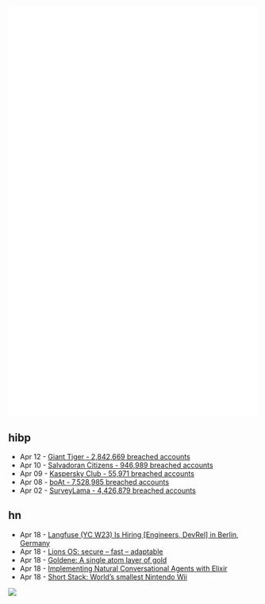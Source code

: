 ![Metrics](https://raw.githubusercontent.com/phixion/phixion/master/metrics.svg)

## hibp

<!--
for https://github.com/phixion/phixion/blob/main/.github/workflows/feeds.yml
-->
<!--START_SECTION:haveibeenpwnd-->
- Apr 12 - [Giant Tiger - 2,842,669 breached accounts](https://haveibeenpwned.com/PwnedWebsites#GiantTiger)
- Apr 10 - [Salvadoran Citizens - 946,989 breached accounts](https://haveibeenpwned.com/PwnedWebsites#SalvadoranCitizens)
- Apr 09 - [Kaspersky Club - 55,971 breached accounts](https://haveibeenpwned.com/PwnedWebsites#KasperskyClub)
- Apr 08 - [boAt - 7,528,985 breached accounts](https://haveibeenpwned.com/PwnedWebsites#boAt)
- Apr 02 - [SurveyLama - 4,426,879 breached accounts](https://haveibeenpwned.com/PwnedWebsites#SurveyLama)
<!--END_SECTION:haveibeenpwnd-->

## hn

<!--
for https://github.com/phixion/phixion/blob/main/.github/workflows/feeds.yml
-->
<!--START_SECTION:hn-->
- Apr 18 - [Langfuse (YC W23) Is Hiring [Engineers, DevRel] in Berlin, Germany](https://langfuse.com/careers)
- Apr 18 - [Lions OS: secure – fast – adaptable](https://trustworthy.systems/publications/papers/Heiser_24:eo.abstract)
- Apr 18 - [Goldene: A single atom layer of gold](https://liu.se/en/news-item/ett-atomlager-guld-liu-forskare-skapar-gulden)
- Apr 18 - [Implementing Natural Conversational Agents with Elixir](https://seanmoriarity.com/2024/02/25/implementing-natural-conversational-agents-with-elixir/)
- Apr 18 - [Short Stack: World’s smallest Nintendo Wii](https://github.com/loopj/short-stack)
<!--END_SECTION:hn-->

<!--
for https://yhype.me
-->
![](https://hit.yhype.me/github/profile?user_id=13013670)
